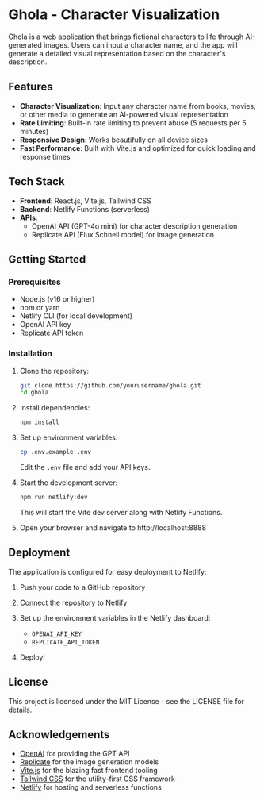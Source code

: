 # Ghola - Character Visualization

Ghola is a web application that brings fictional characters to life through AI-generated images. Users can input a character name, and the app will generate a detailed visual representation based on the character's description.

## Features

- **Character Visualization**: Input any character name from books, movies, or other media to generate an AI-powered visual representation
- **Rate Limiting**: Built-in rate limiting to prevent abuse (5 requests per 5 minutes)
- **Responsive Design**: Works beautifully on all device sizes
- **Fast Performance**: Built with Vite.js and optimized for quick loading and response times

## Tech Stack

- **Frontend**: React.js, Vite.js, Tailwind CSS
- **Backend**: Netlify Functions (serverless)
- **APIs**:
  - OpenAI API (GPT-4o mini) for character description generation
  - Replicate API (Flux Schnell model) for image generation

## Getting Started

### Prerequisites

- Node.js (v16 or higher)
- npm or yarn
- Netlify CLI (for local development)
- OpenAI API key
- Replicate API token

### Installation

1. Clone the repository:
   ```bash
   git clone https://github.com/yourusername/ghola.git
   cd ghola
   ```

2. Install dependencies:
   ```bash
   npm install
   ```

3. Set up environment variables:
   ```bash
   cp .env.example .env
   ```
   Edit the `.env` file and add your API keys.

4. Start the development server:
   ```bash
   npm run netlify:dev
   ```
   This will start the Vite dev server along with Netlify Functions.

5. Open your browser and navigate to http://localhost:8888

## Deployment

The application is configured for easy deployment to Netlify:

1. Push your code to a GitHub repository

2. Connect the repository to Netlify

3. Set up the environment variables in the Netlify dashboard:
   - `OPENAI_API_KEY`
   - `REPLICATE_API_TOKEN`

4. Deploy!

## License

This project is licensed under the MIT License - see the LICENSE file for details.

## Acknowledgements

- [OpenAI](https://openai.com/) for providing the GPT API
- [Replicate](https://replicate.com/) for the image generation models
- [Vite.js](https://vitejs.dev/) for the blazing fast frontend tooling
- [Tailwind CSS](https://tailwindcss.com/) for the utility-first CSS framework
- [Netlify](https://netlify.com/) for hosting and serverless functions